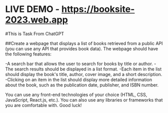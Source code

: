 # LIVE DEMO - https://booksite-2023.web.app
#This is Task From ChatGPT

##Create a webpage that displays a list of books retrieved from a public API (you can use any API that provides book data). The webpage should have the following features:

-A search bar that allows the user to search for books by title or author.
-The search results should be displayed in a list format.
-Each item in the list should display the book's title, author, cover image, and a short description.
-Clicking on an item in the list should display more detailed information about the book, such as the publication date, publisher, and ISBN number.

You can use any front-end technologies of your choice (HTML, CSS, JavaScript, React.js, etc.). You can also use any libraries or frameworks that you are comfortable with. Good luck!
